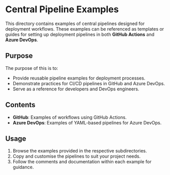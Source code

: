 <!-- @format -->

# Central Pipeline Examples

This directory contains examples of central pipelines designed for deployment workflows. These examples can be referenced as templates or guides for setting up deployment pipelines in both **GitHub Actions** and **Azure DevOps**.

## Purpose

The purpose of this is to:

- Provide reusable pipeline examples for deployment processes.
- Demonstrate practices for CI/CD pipelines in GitHub and Azure DevOps.
- Serve as a reference for developers and DevOps engineers.

## Contents

- **GitHub**: Examples of workflows using GitHub Actions.
- **Azure DevOps**: Examples of YAML-based pipelines for Azure DevOps.

## Usage

1. Browse the examples provided in the respective subdirectories.
2. Copy and customise the pipelines to suit your project needs.
3. Follow the comments and documentation within each example for guidance.
